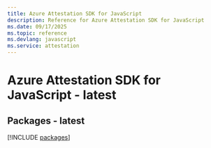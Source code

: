 ```yaml
---
title: Azure Attestation SDK for JavaScript
description: Reference for Azure Attestation SDK for JavaScript
ms.date: 09/17/2025
ms.topic: reference
ms.devlang: javascript
ms.service: attestation
---
```

# Azure Attestation SDK for JavaScript - latest
## Packages - latest
[!INCLUDE [packages](attestation-index.md)]